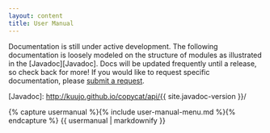 ```yaml
---
layout: content
title: User Manual
---
```


Documentation is still under active development. The following documentation is loosely modeled on the structure of modules as illustrated in the [Javadoc][Javadoc]. Docs will be updated frequently until a release, so check back for more! If you would like to request specific documentation, please [submit a request](http://github.com/kuujo/copycat/issues).

[Javadoc]: http://kuujo.github.io/copycat/api/{{ site.javadoc-version }}/

<div id="user-manual-index">
{% capture usermanual %}{% include user-manual-menu.md %}{% endcapture %}
{{ usermanual | markdownify }}
</div>